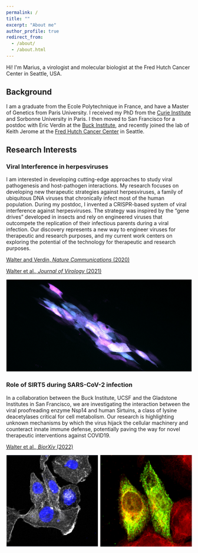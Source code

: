 ```yaml
---
permalink: /
title: ""
excerpt: "About me"
author_profile: true
redirect_from:
  - /about/
  - /about.html
---
```

Hi! I'm Marius, a virologist and molecular biologist at the Fred Hutch Cancer Center in Seattle, USA.

## Background
I am a graduate from the Ecole Polytechnique in France, and have a Master of Genetics from Paris University. I received my PhD from the [Curie Institute](https://institut-curie.org/) and Sorbonne University in Paris. I then moved to San Francisco for a postdoc with Eric Verdin at the [Buck Institute](https://www.buckinstitute.org/), and recently joined the lab of Keith Jerome at the [Fred Hutch Cancer Center](https://www.fredhutch.org) in Seattle.

## Research Interests

### Viral Interference in herpesviruses
I am interested in developing cutting-edge approaches to study viral pathogenesis and host-pathogen interactions. My research focuses on developing new therapeutic strategies against herpesviruses, a family of ubiquitous DNA viruses that chronically infect most of the human population. During my postdoc, I invented a CRISPR-based system of viral interference against herpesviruses. The strategy was inspired by the “gene drives” developed in insects and rely on engineered viruses that outcompete the replication of their infectious parents during a viral infection. Our discovery represents a new way to engineer viruses for therapeutic and research purposes, and my current work centers on exploring the potential of the technology for therapeutic and research purposes.

[Walter and Verdin, *Nature Communications* (2020)](https://www.nature.com/articles/s41467-020-18678-0)

[Walter et al., *Journal of Virology* (2021)](https://journals.asm.org/doi/10.1128/JVI.00802-21)

![GD](/images/GD.png)

### Role of SIRT5 during SARS-CoV-2 infection
In a collaboration between the Buck Institute, UCSF and the Gladstone Institutes in San Francisco, we are investigating the interaction between the viral proofreading enzyme Nsp14 and human Sirtuins, a class of lysine deacetylases critical for cell metabolism. Our research is highlighting unknown mechanisms by which the virus hijack the cellular machinery and counteract innate immune defense, potentially paving the way for novel therapeutic interventions against COVID19.

[Walter et al., *BiorXiv* (2022)](https://www.biorxiv.org/content/10.1101/2022.01.04.474979v1)

![GD](/images/SIRT5_1.png)
